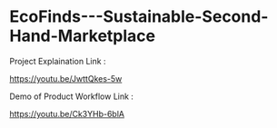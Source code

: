 # EcoFinds---Sustainable-Second-Hand-Marketplace

Project Explaination Link : 

https://youtu.be/JwttQkes-5w

Demo of Product Workflow Link :

https://youtu.be/Ck3YHb-6blA

